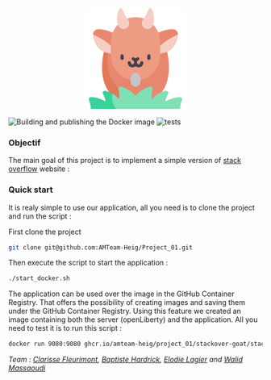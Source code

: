 <p align="center">
  <img width="200" height="200" src=src/main/webapp/assets/img/goat.png>
</p> 

![Building and publishing the Docker image](https://github.com/AMTeam-Heig/Project_01/workflows/Building%20and%20publishing%20the%20Docker%20image/badge.svg) ![tests](https://github.com/AMTeam-Heig/Project_01/workflows/tests/badge.svg)

 
### Objectif
The main goal of this project is to implement a simple version of [stack overflow](https://stackoverflow.com/) website :

### Quick start

It is realy simple to use our application, all you need is to clone the project and run the script :

First clone the project 
```bash
git clone git@github.com:AMTeam-Heig/Project_01.git
```
Then execute  the script to start the application :
```bash
./start_docker.sh
```

The application can be used over the image in the GitHub Container Registry. That offers the possibility of creating images and saving them under the GitHub Container Registry. Using this feature we created an image containing both the server (openLiberty) and the application.
All you need to test it is to run this script : 
 ```bash
docker run 9080:9080 ghcr.io/amteam-heig/project_01/stackover-goat/stackovergoat:latest
 ```

_Team : [Clarisse Fleurimont](https://github.com/Stellucidam), [Baptiste Hardrick](https://github.com/batach31), [Elodie Lagier](https://github.com/CosmicElodie) and [Walid Massaoudi](https://github.com/ChickenLivesMatter)_
